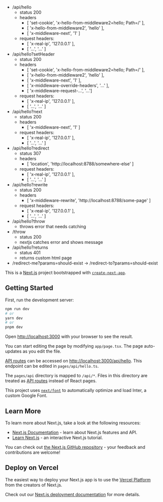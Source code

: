 - /api/hello
  - status 200
  - headers
    - [ 'set-cookie', 'x-hello-from-middleware2=hello; Path=/' ],
    - [ 'x-hello-from-middleware2', 'hello' ],
    - [ 'x-middleware-next', '1' ]
  - request headers:
    - [ 'x-real-ip', '127.0.0.1' ],
    - [ '...', '...' ]
- /api/hello?setHeader
  - status 200
  - headers
    - [ 'set-cookie', 'x-hello-from-middleware2=hello; Path=/' ],
    - [ 'x-hello-from-middleware2', 'hello' ],
    - [ 'x-middleware-next', '1' ],
    - [ 'x-middleware-override-headers', '...' ],
    - [ 'x-middleware-request-...', '...']
  - request headers:
    - [ 'x-real-ip', '127.0.0.1' ],
    - [ '...', '...' ]
- /api/hello?next
  - status 200
  - headers
    - [ 'x-middleware-next', '1' ]
  - request headers:
    - [ 'x-real-ip', '127.0.0.1' ],
    - [ '...', '...' ]
- /api/hello?redirect
  - status 307
  - headers
    - [ 'location', 'http://localhost:8788/somewhere-else' ]
  - request headers:
    - [ 'x-real-ip', '127.0.0.1' ],
    - [ '...', '...' ]
- /api/hello?rewrite
  - status 200
  - headers
    - [ 'x-middleware-rewrite', 'http://localhost:8788/some-page' ]
  - request headers:
    - [ 'x-real-ip', '127.0.0.1' ],
    - [ '...', '...' ]
- /api/hello?throw
  - throws error that needs catching
- /throw
  - status 200
  - nextjs catches error and shows message
- /api/hello?returns
  - status 401
  - returns custom html page
- /redirect-me?params=should-exist -> /redirect-to?params=should-exist

This is a [Next.js](https://nextjs.org/) project bootstrapped with [`create-next-app`](https://github.com/vercel/next.js/tree/canary/packages/create-next-app).

## Getting Started

First, run the development server:

```bash
npm run dev
# or
yarn dev
# or
pnpm dev
```

Open [http://localhost:3000](http://localhost:3000) with your browser to see the result.

You can start editing the page by modifying `app/page.tsx`. The page auto-updates as you edit the file.

[API routes](https://nextjs.org/docs/api-routes/introduction) can be accessed on [http://localhost:3000/api/hello](http://localhost:3000/api/hello). This endpoint can be edited in `pages/api/hello.ts`.

The `pages/api` directory is mapped to `/api/*`. Files in this directory are treated as [API routes](https://nextjs.org/docs/api-routes/introduction) instead of React pages.

This project uses [`next/font`](https://nextjs.org/docs/basic-features/font-optimization) to automatically optimize and load Inter, a custom Google Font.

## Learn More

To learn more about Next.js, take a look at the following resources:

- [Next.js Documentation](https://nextjs.org/docs) - learn about Next.js features and API.
- [Learn Next.js](https://nextjs.org/learn) - an interactive Next.js tutorial.

You can check out [the Next.js GitHub repository](https://github.com/vercel/next.js/) - your feedback and contributions are welcome!

## Deploy on Vercel

The easiest way to deploy your Next.js app is to use the [Vercel Platform](https://vercel.com/new?utm_medium=default-template&filter=next.js&utm_source=create-next-app&utm_campaign=create-next-app-readme) from the creators of Next.js.

Check out our [Next.js deployment documentation](https://nextjs.org/docs/deployment) for more details.
